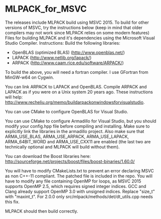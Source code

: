 # MLPACK_for_MSVC
The releases include MLPACK build using MSVC 2015. To build for other versions of MSVC, try the instructions below (keep in mind that older compilers may not work since MLPACK relies on some modern features)
Files for building MLPACK and it's dependencies using the Microsoft Visual Studio Compiler.
Instructions:
Build the following libraries:
  * OpenBLAS (optimized BLAS) (http://www.openblas.net/)
  * LAPACK (http://www.netlib.org/lapack/)
  * ARPACK (http://www.caam.rice.edu/software/ARPACK/)

To build the above, you will need a fortran compiler. I use GFortran from MinGW-w64 on Cygwin.

You can link ARPACK to LAPACK and OpenBLAS. Compile ARPACK and LAPACK as if you were on a Unix system 20 years ago. These instructions will help: http://www.recheliu.org/memo/buildarpackonwindowsforvisualstudio.

You can use CMake to configure OpenBLAS for Visual Studio.

You can use CMake to configure Armadillo for Visual Studio, but you should modify your config.hpp file before compiling and installing. Make sure to explicitly link the libraries in the armadillo project. Also make sure that ARMA_USE_BLAS, ARMA_USE_ARPACK, ARMA_USE_LAPACK, ARMA_64BIT_WORD and ARMA_USE_CXX11 are enabled (the last two are technically optional and MLPACK will build without them).

You can download the Boost libraries here: http://sourceforge.net/projects/boost/files/boost-binaries/1.60.0/

You will have to modify CMakeLists.txt to prevent an error declaring MSVC as non C++-11 compliant. The patched file is included in the repo.
You will have to modify any file containing OpenMP for loops, as MSVC 2015 supports OpenMP 2.5, which requires signed integer indices. GCC and Clang already support OpenMP 3.0 with unsigned indices. Replace "size_t" with "maxint_t".
For 2.0.0 only src/mlpack/methods/det/dt_utils.cpp needs this fix.

MLPACK should then build correctly.
